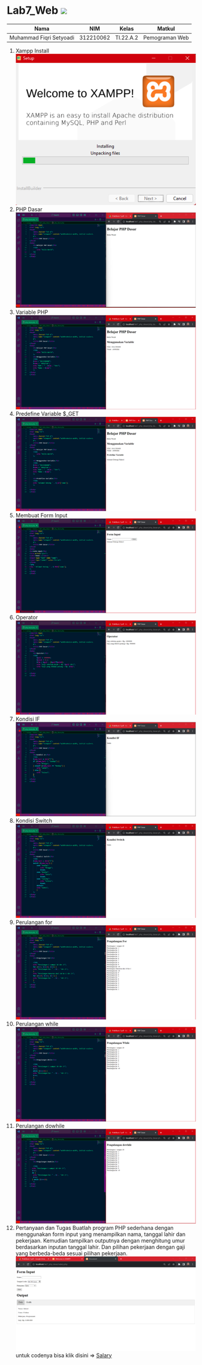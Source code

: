 # Lab7_Web <img src=https://kinsta.com/wp-content/uploads/2023/10/PHP_Feature-Image-1024x536.jpg width = "130px">
|**Nama**|**NIM**|**Kelas**|**Matkul**|
|----|---|-----|------|
|Muhammad Fiqri Setyoadi|312210062|TI.22.A.2|Pemograman Web|

1. Xampp Install
![img](SS/xampp_install.png)
2. PHP Dasar
![img](SS/php_dasar.png)
3. Variable PHP
![img](SS/variable_php.png)
4. Predefine Variable $_GET
![img](SS/predefine_variable.png)
5. Membuat Form Input
![img](SS/form_input.png)
6. Operator
![img](SS/operator.png)
7. Kondisi IF
![img](SS/kondisi_IF.png)
8. Kondisi Switch
![img](SS/kondisi_switch.png)
9. Perulangan for
![img](SS/pengulangan_for.png)
10. Perulangan while
![img](SS/pengulangan_while.png)
11. Perulangan dowhile
![img](SS/pengulangan_dowhile.png)
12. Pertanyaan dan Tugas
Buatlah program PHP sederhana dengan menggunakan form input yang menampilkan nama, tanggal lahir dan pekerjaan. Kemudian tampilkan outputnya dengan menghitung umur berdasarkan inputan tanggal lahir. Dan pilihan pekerjaan dengan gaji yang berbeda-beda sesuai pilihan pekerjaan.
![img](SS/form_gaji.png)
untuk codenya bisa klik disini => [Salary](salary.php)